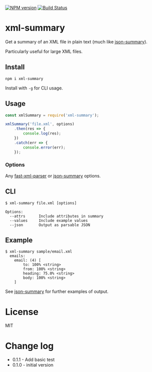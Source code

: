 [![NPM version](https://img.shields.io/npm/v/xml-summary.svg)](https://www.npmjs.com/package/xml-summary)
[![Build Status](https://img.shields.io/travis/moos/xml-summary/master.svg)](https://travis-ci.org/moos/xml-summary)

# xml-summary

 Get a summary of an XML file in plain text (much like [json-summary](https://andrewtburks.dev/json-summary/)).

Particularly useful for large XML files.

## Install
```
npm i xml-summary
```
Install with `-g` for CLI usage.

## Usage
```js
const xmlSummary = require('xml-summary');

xmlSummary('file.xml', options)
	.then(res => {
		console.log(res);
	})
	.catch(err => {
		console.error(err);
	});
```

### Options

Any [fast-xml-parser](https://github.com/NaturalIntelligence/fast-xml-parser#xml-to-json) or [json-summary](https://andrewtburks.dev/json-summary/) options.

## CLI

```
$ xml-summary file.xml [options]

Options:
  --attrs      Include attributes in summary
  --values     Include example values
  --json       Output as parsable JSON
```

## Example
```
$ xml-summary sample/email.xml
  emails:
    email: (4) [
        to: 100% <string>
        from: 100% <string>
        heading: 75.0% <string>
        body: 100% <string>
    ]
```

See [json-summary](https://andrewtburks.dev/json-summary/) for further examples of output.

# License
MIT

# Change log
- 0.1.1 - Add basic test
- 0.1.0 - initial version
